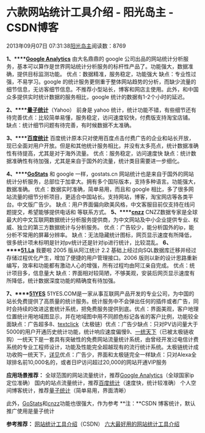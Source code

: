 
# 六款网站统计工具介绍 - 阳光岛主 - CSDN博客

2013年09月07日 07:31:38[阳光岛主](https://me.csdn.net/sunboy_2050)阅读数：8769



**1、****[Google Analytics](http://www.google.com/analytics/)**
由大名鼎鼎的 google 公司出品的网站统计分析服务，基本可以算作是世界网站统计分析服务的标杆性产品了。功能强大，数据准确，提供目标监测功能。
优点：数据精准，服务稳定，功能强大
缺点：专业性过强，不易学习。google 的统计服务更侧重于整体网站趋势的分析，而缺少流量的细节信息，无访客细节信息。不推荐小型站长，博客和网店主使用。此外，和中国众多提供实时统计数据的服务相比，google 统计的数据有1-2个小时的延迟。

**2、****[量子统计](http://www.linezing.com/)**（Yahoo）
前身是 yahoo 统计，统计功能不错，有些细节还有待完善优点：比较简单易懂，服务稳定，访问速度较快，付费版支持淘宝店铺。
缺点：统计细节问题有待完善，有时候数据不太准确。

**3、****[百度统计](http://tongji.baidu.com/)**
百度统计原本只对使用百度点击付费广告的企业和站长开放，现已全面对用户开放。但是和其他统计服务相比，并没有太多亮点，统计数据准确性有待提高，尤其是对于海外流量。
优点：服务稳定，访问速度快
缺点：统计数据准确性有待加强，尤其是来自于国外的流量，统计类目需要进一步细化。

**4、****[GoStats](http://gostats.cn/)**
和 google 一样，gostats.cn 网站统计也是来自于国外的网站统计分析服务，总部位于加拿大。拥有多个国际版本，支持多种语言。功能强大，数据准确。
优点：数据实时准确，简单易用，而且和 google 相比，多了很多网站流量的细节分析项目，更适合中国站长。支持网站，博客，淘宝网店等各类平台。中文版广告少。
缺点：用户界面偏向欧美风格，中文客服目前仅支持在线问题提交，希望能够提供电话和 等联系方式。
**5、****[cnzz](http://www.cnzz.com/)**
CNZZ数据专家是全球最大的中文互联网数据统计分析服务提供商，为中文网站及中小企业提供专业、权威、独立的第三方数据统计与分析服务。
优点：广告较少，能分析国外的ip，能分析不常用的屏幕分辨率。
缺点：无法隐藏统计图标，网页显示速度有所降低，很多统计项未标明是针对pv统计还是针对ip进行统计，比较混乱。
**6、****[51.La](http://www.51.la/)**
我要啦 2005 版从阿江统计 2.2 基础上经过向SQL数据库迁移并经过存储过程优化产生，增加了便捷的用户管理接口。2006 版则以新的设计思路重新编写，效率和功能都有激动人心的增强，所有过程均由阿江亲自完成。
优点：统计项目多，信息量大
缺点：界面相对较简陋，不够美观，安装后网页显示速度有所降低，统计数据深度功能的精确度有待加强。

**7、****[51YES](http://count.51yes.com/)**
51YES.COM是一家从事互联网产品开发的专业公司，为中国的站长免费提供了高质量的统计服务。统计服务中不会弹出任何的插件或者广告，同时会持续的改进这套统计系统，把免费服务提供到底。优点：界面美观，客户地理位置统计用地域图显示，并在地域图中用不同颜色标记各省的客户比例，功能较全面缺点：广告超多8、[textclick](http://union.textclick.com/)（太极链）优点：广告少缺点：只对PV访问量大于5000的用户开通历史统计功能，统计响应速度偏慢9、[一统天下](http://www.1tong.com.cn/)（已被太极链收购）一统天下是一套具有突破性的免费网站流量统计系统，由曾经开发过电信计费系统的专业工程师设计，功能及性能完全超越现有的流行统计系统。太极链统计成功收购一统天下，[详见](http://www.chinahtml.com/0509/1127194540.html)优点：广告少，界面和太极链完全一样缺点：只对Alexa全球排名前10,000名的，或者日IP访问超过20,000的网站开通VIP服务

**应用场景推荐：**
全球范围的网站流量统计，推荐[Google Analytics](http://www.google.com/analytics/)（全球国家ip定位准确）
国内的站点流量统计，推荐[百度统计](http://tongji.baidu.com/)（速度快，统计较准确）
个人空间博客统计，推荐[量子统计](http://www.linezing.com/)（简单易用，界面清晰）

此外，[GoStats](http://gostats.cn/)和[cnzz](http://www.cnzz.com/)功能也很强大，作为参考
**注：**CSDN 博客统计，默认推广使用是量子统计



**参考推荐：**
[网站统计工具介绍](http://blog.csdn.net/sunboy_2050/article/details/7897832)（CSDN）
[六大最好用的网站统计工具介绍](http://www.im286.com/thread-9243967-1-1.html)



